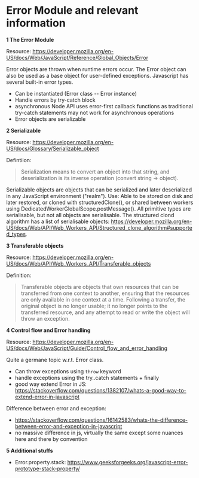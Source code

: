 # Error Module and relevant information

**1 The Error Module**

Resource: https://developer.mozilla.org/en-US/docs/Web/JavaScript/Reference/Global_Objects/Error

Error objects are thrown when runtime errors occur. 
The Error object can also be used as a base object for user-defined exceptions. 
Javascript has several built-in error types. 
- Can be instantiated (Error class -- Error instance)
- Handle errors by try-catch block
- asynchronous Node API uses error-first callback functions as traditional try-catch statements may not work for asynchronous operations
- Error objects are serializable

**2 Serializable**

Resource: https://developer.mozilla.org/en-US/docs/Glossary/Serializable_object 

Defintiion:
>  Serialization means to convert an object into that string, and deserialization is its inverse operation (convert string -> object).

Serializable objects are objects that can be serialized and later deserialized in any JavaScript environment ("realm").
Use: Able to be stored on disk and later restored, or cloned with structuredClone(), or shared between workers using DedicatedWorkerGlobalScope.postMessage(). All primitive types are serialisable, but not all objects are serialisable. The structured clond algorithm has a list of serialisable objects: https://developer.mozilla.org/en-US/docs/Web/API/Web_Workers_API/Structured_clone_algorithm#supported_types.

**3 Transferable objects**

Resource: https://developer.mozilla.org/en-US/docs/Web/API/Web_Workers_API/Transferable_objects

Definition:
> Transferable objects are objects that own resources that can be transferred from one context to another, ensuring that the resources are only available in one context at a time. Following a transfer, the original object is no longer usable; it no longer points to the transferred resource, and any attempt to read or write the object will throw an exception.

**4 Control flow and Error handling** 

Resource: https://developer.mozilla.org/en-US/docs/Web/JavaScript/Guide/Control_flow_and_error_handling 

Quite a germane topic w.r.t. Error class.
- Can throw exceptions using `throw` keyword
- handle exceptions using the try..catch statements + finally
- good way extend Error in JS: https://stackoverflow.com/questions/1382107/whats-a-good-way-to-extend-error-in-javascript

Difference between error and exception:
- https://stackoverflow.com/questions/16142583/whats-the-difference-between-error-and-exception-in-javascript 
- no massive difference in js, virtually the same except some nuances here and there by convention 

**5 Additional stuffs**

- Error.property.stack: https://www.geeksforgeeks.org/javascript-error-prototype-stack-property/
